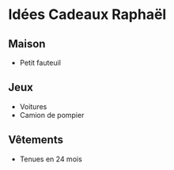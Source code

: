 # Idées Cadeaux Raphaël

## Maison

- Petit fauteuil

## Jeux

- Voitures
- Camion de pompier

## Vêtements

- Tenues en 24 mois
